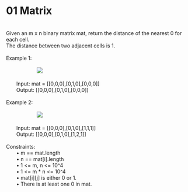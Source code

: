 <h1>01 Matrix</h1>
<p><br>
Given an m x n binary matrix mat, return the distance of the nearest 0 for each cell.<br>
The distance between two adjacent cells is 1.<br>
<br> 
Example 1:<br><br>
&emsp;&emsp;&emsp;&emsp;&emsp;&emsp;<img src="https://assets.leetcode.com/uploads/2021/04/24/01-1-grid.jpg"><br><br> 
&emsp;&emsp;Input: mat = [[0,0,0],[0,1,0],[0,0,0]]<br>
&emsp;&emsp;Output: [[0,0,0],[0,1,0],[0,0,0]]<br>
<br>
Example 2:<br><br>
&emsp;&emsp;&emsp;&emsp;&emsp;&emsp;<img src="https://assets.leetcode.com/uploads/2021/04/24/01-2-grid.jpg"><br><br> 
&emsp;&emsp;Input: mat = [[0,0,0],[0,1,0],[1,1,1]]<br>
&emsp;&emsp;Output: [[0,0,0],[0,1,0],[1,2,1]]<br>
 <br>
Constraints:<br>
&emsp;&emsp;•	m == mat.length<br>
&emsp;&emsp;•	n == mat[i].length<br>
&emsp;&emsp;•	1 <= m, n <= 10^4<br>
&emsp;&emsp;•	1 <= m * n <= 10^4<br>
&emsp;&emsp;•	mat[i][j] is either 0 or 1.<br>
&emsp;&emsp;•	There is at least one 0 in mat.<br>
</p>
